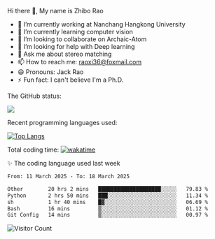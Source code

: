 Hi there 👋, My name is Zhibo Rao
- 🔭 I’m currently working at Nanchang Hangkong University
- 🌱 I’m currently learning computer vision
- 👯 I’m looking to collaborate on Archaic-Atom
- 🤔 I’m looking for help with Deep learning
- 💬 Ask me about stereo matching
- 📫 How to reach me: raoxi36@foxmail.com
- 😄 Pronouns: Jack Rao
- ⚡ Fun fact: I can't believe I'm a Ph.D.

The GitHub status:

![](https://github-readme-stats.vercel.app/api?username=ZhiboRao)

Recent programming languages used:

[![Top Langs](https://github-readme-stats.vercel.app/api/top-langs/?username=ZhiboRao&layout=compact)](https://github.com/anuraghazra/github-readme-stats)

Total coding time: [![wakatime](https://wakatime.com/badge/user/51ec5ec7-4742-4243-9eea-732ade32c0b7.svg)](https://wakatime.com/@51ec5ec7-4742-4243-9eea-732ade32c0b7)

✨ The coding language used last week 
<!--START_SECTION:waka-->

```txt
From: 11 March 2025 - To: 18 March 2025

Other        20 hrs 2 mins   ████████████████████░░░░░   79.83 %
Python       2 hrs 50 mins   ███░░░░░░░░░░░░░░░░░░░░░░   11.34 %
sh           1 hr 40 mins    █▓░░░░░░░░░░░░░░░░░░░░░░░   06.69 %
Bash         16 mins         ▒░░░░░░░░░░░░░░░░░░░░░░░░   01.12 %
Git Config   14 mins         ▒░░░░░░░░░░░░░░░░░░░░░░░░   00.97 %
```

<!--END_SECTION:waka-->

![Visitor Count](https://profile-counter.glitch.me/Raohaocheng/count.svg)
